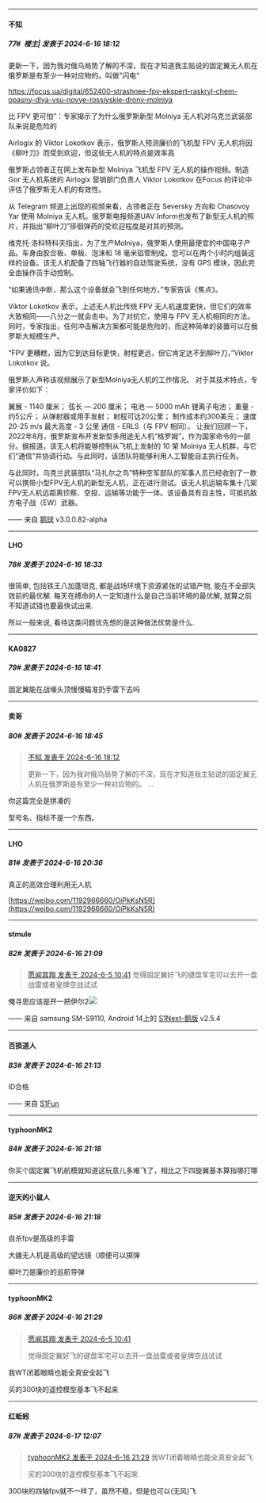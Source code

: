 ﻿
*****

####  不知  
##### 77#         楼主| 发表于 2024-6-16 18:12

更新一下，因为我对俄乌局势了解的不深，现在才知道我主贴说的固定翼无人机在俄罗斯是有至少一种对应物的。叫做"闪电"

https://focus.ua/digital/652400-strashnee-fpv-ekspert-raskryl-chem-opasny-dlya-vsu-novye-rossiyskie-drony-molniya

比 FPV 更可怕”：专家揭示了为什么俄罗斯新型 Molniya 无人机对乌克兰武装部队来说是危险的

Airlogix 的 Viktor Lokotkov 表示，俄罗斯人预测廉价的飞机型 FPV 无人机将因《柳叶刀》而受到欢迎，但这些无人机的特点是效率高

俄罗斯占领者正在网上发布新型 Molniya 飞机型 FPV 无人机的操作视频。制造 Gor 无人机系统的 Airlogix 营销部门负责人 Viktor Lokotkov 在Focus 的评论中评估了俄罗斯无人机的有效性。

从 Telegram 频道上出现的视频来看，占领者正在 Seversky 方向和 Chasovoy Yar 使用 Molniya 无人机。俄罗斯电报频道UAV Inform也发布了新型无人机的照片，并指出“柳叶刀”徘徊弹药的受欢迎程度是对其的预测。

维克托·洛科特科夫指出，为了生产Molniya，俄罗斯人使用最便宜的中国电子产品。车身由胶合板、单板、泡沫和 18 毫米铝管制成。您可以在两个小时内组装这样的设备。该无人机配备了四轴飞行器的自动驾驶系统，没有 GPS 模块，因此完全由操作员手动控制。

“如果通讯中断，那么这个设备就会飞到任何地方，”专家告诉《焦点》。

Viktor Lokotkov 表示，上述无人机比传统 FPV 无人机速度更快，但它们的效率大致相同——八分之一就会击中。为了对抗它，使用与 FPV 无人机相同的方法。同时，专家指出，任何冲击解决方案都可能是危险的，而这种简单的装置可以在俄罗斯大规模生产。

“FPV 更糟糕，因为它到达目标更快，射程更远，但它肯定达不到柳叶刀，”Viktor Lokotkov 说。

俄罗斯人声称该视频展示了新型Molniya无人机的工作情况。
对于其技术特点，专家评价如下：

翼展 - 1140 厘米；
弦长 — 200 厘米；
电池 — 5000 mAh 锂离子电池；
重量 - 约5公斤；
从弹射器或用手发射；
射程可达20公里；
制作成本约300美元；
速度 20-25 m/s
最大高度 - 3 公里
通信 - ERLS（与 FPV 相同）。
让我们回顾一下，2022年8月，俄罗斯宣布开发新型多用途无人机“格罗姆”，作为国家命令的一部分。据报道，该无人机将能够控制从飞机上发射的 10 架 Molniya 无人机群，与它们“通信”并协调行动。与此同时，该团队将能够利用人工智能自主执行任务。

与此同时，乌克兰武装部队“马扎尔之鸟”特种空军部队的军事人员已经收到了一款可以携带小型FPV无人机的新型无人机，正在进行测试。该无人机运输车集十几架FPV无人机远距离侦察、空投、运输等功能于一体。该设备具有自主性，可抵抗敌方电子战（EW）武器。

—— 来自 [鹅球](https://www.pgyer.com/xfPejhuq) v3.0.0.82-alpha


*****

####  LHO  
##### 78#       发表于 2024-6-16 18:33

很简单, 包括铁王八加蓬坦克, 都是战场环境下资源紧张的试错产物, 能在不全部失效前的最优解. 每天在搏命的人一定知道什么是自己当前环境的最优解, 就算之前不知道试错也要最快试出来.

所以一般来说, 看待这类问题优先想的是这种做法优势是什么.


*****

####  KA0827  
##### 79#       发表于 2024-6-16 18:41

固定翼能在战壕头顶慢慢瞄准扔手雷下去吗

*****

####  卖哥  
##### 80#       发表于 2024-6-16 18:45

<blockquote><a href="httphttps://bbs.saraba1st.com/2b/forum.php?mod=redirect&amp;goto=findpost&amp;pid=65259934&amp;ptid=2186197" target="_blank">不知 发表于 2024-6-16 18:12</a>

更新一下，因为我对俄乌局势了解的不深，现在才知道我主贴说的固定翼无人机在俄罗斯是有至少一种对应物的。 ...</blockquote>
你这篇完全是拼凑的

型号名、指标不是一个东西。


*****

####  LHO  
##### 81#       发表于 2024-6-16 20:36

真正的高效合理利用无人机

[https://weibo.com/1192966660/OiPkKsN5R](https://weibo.com/1192966660/OiPkKsN5R)


*****

####  stmule  
##### 82#       发表于 2024-6-16 21:09

<blockquote><a href="httphttps://bbs.saraba1st.com/2b/forum.php?mod=redirect&amp;goto=findpost&amp;pid=65117977&amp;ptid=2186197" target="_blank">愿闻其翔 发表于 2024-6-5 10:41</a>
觉得固定翼好飞的键盘军宅可以去开一盘战雷或者皇牌空战试试</blockquote>
俺寻思应该是开一把伊尔2<img src="https://static.saraba1st.com/image/smiley/face2017/067.png" referrerpolicy="no-referrer">

—— 来自 samsung SM-S9110, Android 14上的 [S1Next-鹅版](https://github.com/ykrank/S1-Next/releases) v2.5.4


*****

####  百损道人  
##### 83#       发表于 2024-6-16 21:13

ID合格

—— 来自 [S1Fun](https://s1fun.koalcat.com)


*****

####  typhoonMK2  
##### 84#       发表于 2024-6-16 21:18

你买个固定翼飞机航模就知道这玩意儿多难飞了，相比之下四旋翼基本算指哪打哪

*****

####  逆天的小鼠人  
##### 85#       发表于 2024-6-16 21:18

自杀fpv是高级的手雷

大疆无人机是高级的望远镜（顺便可以掷弹

柳叶刀是廉价的巡航导弹


*****

####  typhoonMK2  
##### 86#       发表于 2024-6-16 21:29

<blockquote><a href="httphttps://bbs.saraba1st.com/2b/forum.php?mod=redirect&amp;goto=findpost&amp;pid=65117977&amp;ptid=2186197" target="_blank">愿闻其翔 发表于 2024-6-5 10:41</a>

觉得固定翼好飞的键盘军宅可以去开一盘战雷或者皇牌空战试试</blockquote>
我WT闭着眼睛也能全真安全起飞

买的300块的遥控模型基本飞不起来


*****

####  红蚯蚓  
##### 87#       发表于 2024-6-17 12:07

<blockquote><a href="httphttps://bbs.saraba1st.com/2b/forum.php?mod=redirect&amp;goto=findpost&amp;pid=65262080&amp;ptid=2186197" target="_blank">typhoonMK2 发表于 2024-6-16 21:29</a>
我WT闭着眼睛也能全真安全起飞

买的300块的遥控模型基本飞不起来</blockquote>
300块的四轴fpv就不一样了，虽然不稳，但是也可以(无风)飞

